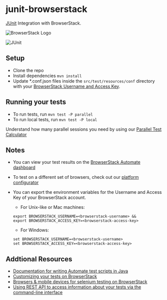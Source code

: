 # junit-browserstack
[JUnit](http://junit.org/junit4/) Integration with BrowserStack.

![BrowserStack Logo](https://d98b8t1nnulk5.cloudfront.net/production/images/layout/logo-header.png?1469004780) 

![JUnit](http://junit.org/junit4/images/junit-logo.png)

## Setup
* Clone the repo
* Install dependencies `mvn install`
* Update *.conf.json files inside the `src/test/resources/conf` directory with your [BrowserStack Username and Access Key](https://www.browserstack.com/accounts/settings). 

## Running your tests
* To run tests, run `mvn test -P parallel`
* To run local tests, run `mvn test -P local`

 Understand how many parallel sessions you need by using our [Parallel Test Calculator](https://www.browserstack.com/automate/parallel-calculator?ref=github)

## Notes
* You can view your test results on the [BrowserStack Automate dashboard](https://www.browserstack.com/automate)
* To test on a different set of browsers, check out our [platform configurator](https://www.browserstack.com/automate/java#setting-os-and-browser)
* You can export the environment variables for the Username and Access Key of your BrowserStack account. 

  * For Unix-like or Mac machines:
  ```
  export BROWSERSTACK_USERNAME=<browserstack-username> &&
  export BROWSERSTACK_ACCESS_KEY=<browserstack-access-key>
  ```

  * For Windows:
  ```
  set BROWSERSTACK_USERNAME=<browserstack-username>
  set BROWSERSTACK_ACCESS_KEY=<browserstack-access-key>
  ```

## Addtional Resources
* [Documentation for writing Automate test scripts in Java](https://www.browserstack.com/automate/java)
* [Customizing your tests on BrowserStack](https://www.browserstack.com/automate/capabilities)
* [Browsers & mobile devices for selenium testing on BrowserStack](https://www.browserstack.com/list-of-browsers-and-platforms?product=automate)
* [Using REST API to access information about your tests via the command-line interface](https://www.browserstack.com/automate/rest-api)
